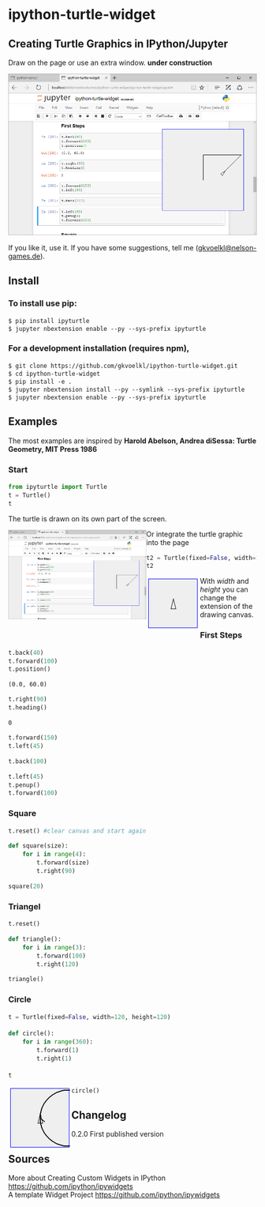 
# ipython-turtle-widget
## Creating Turtle Graphics in IPython/Jupyter

Draw on the page or use an extra window. **under construction**

![](pic/screen.png)

If you like it, use it. If you have some suggestions, tell me (gkvoelkl@nelson-games.de).

## Install

### To install use pip:
```
$ pip install ipyturtle
$ jupyter nbextension enable --py --sys-prefix ipyturtle
```
### For a development installation (requires npm),
```
$ git clone https://github.com/gkvoelkl/ipython-turtle-widget.git
$ cd ipython-turtle-widget
$ pip install -e .
$ jupyter nbextension install --py --symlink --sys-prefix ipyturtle
$ jupyter nbextension enable --py --sys-prefix ipyturtle
```
## Examples

The most examples are inspired by **Harold Abelson, Andrea diSessa: Turtle Geometry, MIT Press 1986**

### Start


```python
from ipyturtle import Turtle
t = Turtle()
t
```

The turtle is drawn on its own part of the screen.  

<img src="pic/screen.png" width="280" align="left">

Or integrate the turtle graphic into the page


```python
t2 = Turtle(fixed=False, width=100, height=100)
t2
```

<img src="pic/start.png" align="left">

With *width* and *height* you can change the extension of the drawing canvas.

### First Steps


```python
t.back(40)
t.forward(100)
t.position()
```




    (0.0, 60.0)




```python
t.right(90)
t.heading()
```




    0




```python
t.forward(150)
t.left(45)
```


```python
t.back(100)
```


```python
t.left(45)
t.penup()
t.forward(100)
```

### Square


```python
t.reset() #clear canvas and start again
```


```python
def square(size):
    for i in range(4):
        t.forward(size)
        t.right(90)
```


```python
square(20)
```

### Triangel


```python
t.reset()
```


```python
def triangle():
    for i in range(3):
        t.forward(100)
        t.right(120)
```


```python
triangle()
```

### Circle


```python
t = Turtle(fixed=False, width=120, height=120)

def circle():
    for i in range(360):
        t.forward(1)
        t.right(1)

t
```

<img src="pic/circle.png" align="left">


```python
circle()
```

## Changelog

0.2.0 First published version

## Sources

More about Creating Custom Widgets in IPython https://github.com/ipython/ipywidgets  
A template Widget Project https://github.com/ipython/ipywidgets  


```python

```
